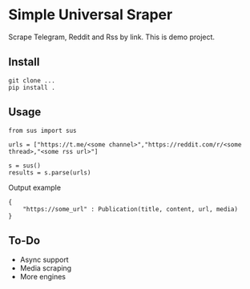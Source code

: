 # Simple Universal Sraper

Scrape Telegram, Reddit and Rss by link. This is demo project.

## Install

```
git clone ...
pip install . 
```


## Usage

```
from sus import sus

urls = ["https://t.me/<some channel>","https://reddit.com/r/<some thread>,"<some rss url>"]

s = sus()
results = s.parse(urls)

```

Output example
```
{
    "https://some_url" : Publication(title, content, url, media)
}

```

## To-Do

- Async support
- Media scraping
- More engines
